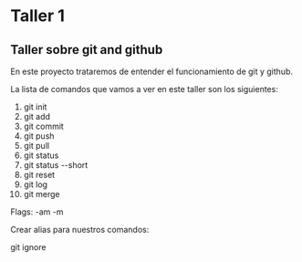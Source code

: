 # Taller 1
## Taller sobre git and github
En este proyecto trataremos de entender el funcionamiento de git y github.

La lista de comandos que vamos a ver en este taller son los siguientes:
1.  git init
2.  git add
3.  git commit
4.  git push
5.  git pull
6.  git status
7.  git status --short
8.  git reset
9.  git log
10. git merge

Flags:
-am
-m

Crear alias para nuestros comandos:


git ignore
